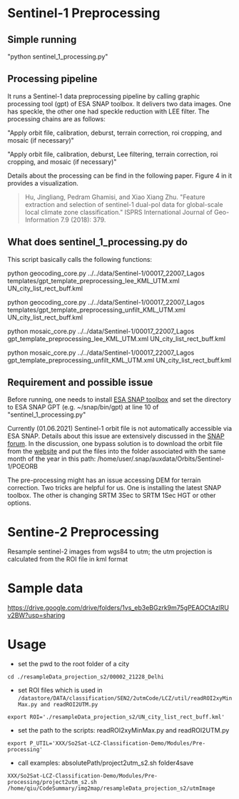 # Sentinel-1 Preprocessing
## Simple running
"python sentinel_1_processing.py" 

## Processing pipeline
It runs a Sentinel-1 data preprocessing pipeline by calling graphic processing tool (gpt) of ESA SNAP toolbox. It delivers two data images. One has speckle, the other one had speckle reduction with LEE filter. The processing chains are as follows:

"Apply orbit file, calibration, deburst, terrain correction, roi cropping, and mosaic (if necessary)"

"Apply orbit file, calibration, deburst, Lee filtering, terrain correction, roi cropping, and mosaic (if necessary)"

Details about the processing can be find in the following paper. Figure 4 in it provides a visualization.

> Hu, Jingliang, Pedram Ghamisi, and Xiao Xiang Zhu. "Feature extraction and selection of sentinel-1 dual-pol data for global-scale local climate zone classification." ISPRS International Journal of Geo-Information 7.9 (2018): 379.

## What does sentinel_1_processing.py do
This script basically calls the following functions:

python geocoding_core.py ../../data/Sentinel-1/00017_22007_Lagos templates/gpt_template_preprocessing_lee_KML_UTM.xml UN_city_list_rect_buff.kml

python geocoding_core.py ../../data/Sentinel-1/00017_22007_Lagos templates/gpt_template_preprocessing_unfilt_KML_UTM.xml  UN_city_list_rect_buff.kml 

python mosaic_core.py ../../data/Sentinel-1/00017_22007_Lagos gpt_template_preprocessing_lee_KML_UTM.xml UN_city_list_rect_buff.kml

python mosaic_core.py ../../data/Sentinel-1/00017_22007_Lagos gpt_template_preprocessing_unfilt_KML_UTM.xml UN_city_list_rect_buff.kml

## Requirement and possible issue
Before running, one needs to install [ESA SNAP toolbox](https://step.esa.int/main/download/snap-download/) and set the directory to ESA SNAP GPT (e.g. ~/snap/bin/gpt) at line 10 of "sentinel_1_processing.py"

Currently (01.06.2021) Sentinel-1 orbit file is not automatically accessible via ESA SNAP. Details about this issue are extensively discussed in the [SNAP forum](https://forum.step.esa.int/t/orbit-file-timeout-march-2021/28621/178). In the discussion, one bypass solution is to download the orbit file from the [website](https://scihub.copernicus.eu/gnss/#/home) and put the files into the folder associated with the same month of the year in this path: /home/user/.snap/auxdata/Orbits/Sentinel-1/POEORB

The pre-processing might has an issue accessing DEM for terrain correction. Two tricks are helpful for us. One is installing the latest SNAP toolbox. The other is changing SRTM 3Sec to SRTM 1Sec HGT or other options.


# Sentine-2 Preprocessing
Resample sentinel-2 images from wgs84 to utm;
the utm projection is calculated from the ROI file in kml format
# Sample data
https://drive.google.com/drive/folders/1vs_eb3eBGzrk9m75gPEAOCtAzlRUv2BW?usp=sharing

# Usage
- set the pwd to the root folder of a city

`cd ./resampleData_projection_s2/00002_21228_Delhi`

- set ROI files which is used in `/datastore/DATA/classification/SEN2/2utmCode/LCZ/util/readROI2xyMinMax.py and readROI2UTM.py`

`export ROI='./resampleData_projection_s2/UN_city_list_rect_buff.kml'`

- set the path to the scripts: readROI2xyMinMax.py and readROI2UTM.py

`export P_UTIL='XXX/So2Sat-LCZ-Classification-Demo/Modules/Pre-processing'`

- call examples: absolutePath/project2utm_s2.sh folder4save

`XXX/So2Sat-LCZ-Classification-Demo/Modules/Pre-processing/project2utm_s2.sh /home/qiu/CodeSummary/img2map/resampleData_projection_s2/utmImage`
